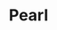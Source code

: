 ---
templateKey: blog-post
featuredpost: false
featuredimage: /assets/Pearl.png
title: Pearl
description: Special
testfield: 1594
---